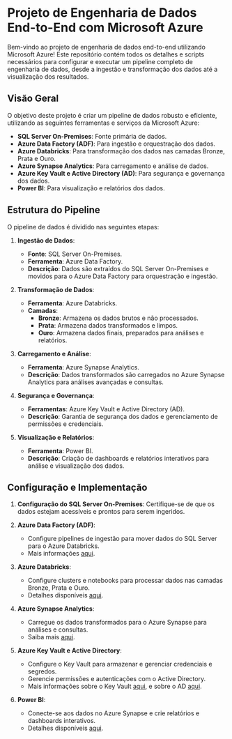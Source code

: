 # Projeto de Engenharia de Dados End-to-End com Microsoft Azure

Bem-vindo ao projeto de engenharia de dados end-to-end utilizando Microsoft Azure! Este repositório contém todos os detalhes e scripts necessários para configurar e executar um pipeline completo de engenharia de dados, desde a ingestão e transformação dos dados até a visualização dos resultados.

## Visão Geral

O objetivo deste projeto é criar um pipeline de dados robusto e eficiente, utilizando as seguintes ferramentas e serviços da Microsoft Azure:

- **SQL Server On-Premises**: Fonte primária de dados.
- **Azure Data Factory (ADF)**: Para ingestão e orquestração dos dados.
- **Azure Databricks**: Para transformação dos dados nas camadas Bronze, Prata e Ouro.
- **Azure Synapse Analytics**: Para carregamento e análise de dados.
- **Azure Key Vault e Active Directory (AD)**: Para segurança e governança dos dados.
- **Power BI**: Para visualização e relatórios dos dados.

## Estrutura do Pipeline

O pipeline de dados é dividido nas seguintes etapas:

1. **Ingestão de Dados**:
   - **Fonte**: SQL Server On-Premises.
   - **Ferramenta**: Azure Data Factory.
   - **Descrição**: Dados são extraídos do SQL Server On-Premises e movidos para o Azure Data Factory para orquestração e ingestão.

2. **Transformação de Dados**:
   - **Ferramenta**: Azure Databricks.
   - **Camadas**:
     - **Bronze**: Armazena os dados brutos e não processados.
     - **Prata**: Armazena dados transformados e limpos.
     - **Ouro**: Armazena dados finais, preparados para análises e relatórios.

3. **Carregamento e Análise**:
   - **Ferramenta**: Azure Synapse Analytics.
   - **Descrição**: Dados transformados são carregados no Azure Synapse Analytics para análises avançadas e consultas.

4. **Segurança e Governança**:
   - **Ferramentas**: Azure Key Vault e Active Directory (AD).
   - **Descrição**: Garantia de segurança dos dados e gerenciamento de permissões e credenciais.

5. **Visualização e Relatórios**:
   - **Ferramenta**: Power BI.
   - **Descrição**: Criação de dashboards e relatórios interativos para análise e visualização dos dados.

## Configuração e Implementação

1. **Configuração do SQL Server On-Premises**: Certifique-se de que os dados estejam acessíveis e prontos para serem ingeridos.

2. **Azure Data Factory (ADF)**:
   - Configure pipelines de ingestão para mover dados do SQL Server para o Azure Databricks.
   - Mais informações [aqui](https://docs.microsoft.com/azure/data-factory/).

3. **Azure Databricks**:
   - Configure clusters e notebooks para processar dados nas camadas Bronze, Prata e Ouro.
   - Detalhes disponíveis [aqui](https://docs.microsoft.com/azure/databricks/).

4. **Azure Synapse Analytics**:
   - Carregue os dados transformados para o Azure Synapse para análises e consultas.
   - Saiba mais [aqui](https://docs.microsoft.com/azure/synapse-analytics/).

5. **Azure Key Vault e Active Directory**:
   - Configure o Key Vault para armazenar e gerenciar credenciais e segredos.
   - Gerencie permissões e autenticações com o Active Directory.
   - Mais informações sobre o Key Vault [aqui](https://docs.microsoft.com/azure/key-vault/), e sobre o AD [aqui](https://docs.microsoft.com/azure/active-directory/).

6. **Power BI**:
   - Conecte-se aos dados no Azure Synapse e crie relatórios e dashboards interativos.
   - Detalhes disponíveis [aqui](https://docs.microsoft.com/power-bi/).
